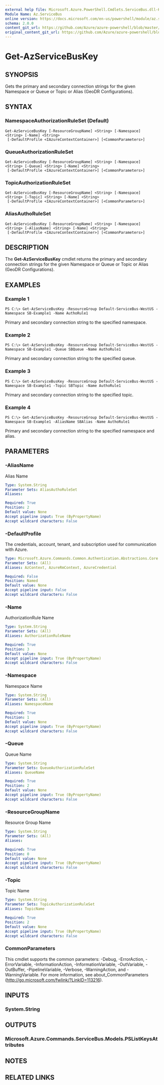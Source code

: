 ```yaml
---
external help file: Microsoft.Azure.PowerShell.Cmdlets.ServiceBus.dll-Help.xml
Module Name: Az.ServiceBus
online version: https://docs.microsoft.com/en-us/powershell/module/az.servicebus/get-azservicebuskey
schema: 2.0.0
content_git_url: https://github.com/Azure/azure-powershell/blob/master/src/ServiceBus/ServiceBus/help/Get-AzServiceBusKey.md
original_content_git_url: https://github.com/Azure/azure-powershell/blob/master/src/ServiceBus/ServiceBus/help/Get-AzServiceBusKey.md
---
```


# Get-AzServiceBusKey

## SYNOPSIS
Gets the primary and secondary connection strings for the given Namespace or Queue or Topic or Alias (GeoDR Configurations).

## SYNTAX

### NamespaceAuthorizationRuleSet (Default)
```
Get-AzServiceBusKey [-ResourceGroupName] <String> [-Namespace] <String> [-Name] <String>
 [-DefaultProfile <IAzureContextContainer>] [<CommonParameters>]
```

### QueueAuthorizationRuleSet
```
Get-AzServiceBusKey [-ResourceGroupName] <String> [-Namespace] <String> [-Queue] <String> [-Name] <String>
 [-DefaultProfile <IAzureContextContainer>] [<CommonParameters>]
```

### TopicAuthorizationRuleSet
```
Get-AzServiceBusKey [-ResourceGroupName] <String> [-Namespace] <String> [-Topic] <String> [-Name] <String>
 [-DefaultProfile <IAzureContextContainer>] [<CommonParameters>]
```

### AliasAuthoRuleSet
```
Get-AzServiceBusKey [-ResourceGroupName] <String> [-Namespace] <String> [-AliasName] <String> [-Name] <String>
 [-DefaultProfile <IAzureContextContainer>] [<CommonParameters>]
```

## DESCRIPTION
The **Get-AzServiceBusKey** cmdlet returns the primary and secondary connection strings for the given Namespace or Queue or Topic or Alias (GeoDR Configurations).

## EXAMPLES

### Example 1
```
PS C:\> Get-AzServiceBusKey -ResourceGroup Default-ServiceBus-WestUS -Namespace SB-Example1 -Name AuthoRule1
```

Primary and secondary connection string to the specified namespace.

### Example 2
```
PS C:\> Get-AzServiceBusKey -ResourceGroup Default-ServiceBus-WestUS -Namespace SB-Example1 -Queue SBQueue -Name AuthoRule1
```

Primary and secondary connection string to the specified queue.

### Example 3
```
PS C:\> Get-AzServiceBusKey -ResourceGroup Default-ServiceBus-WestUS -Namespace SB-Example1 -Topic SBTopic -Name AuthoRule1
```

Primary and secondary connection string to the specified topic.

### Example 4
```
PS C:\> Get-AzServiceBusKey -ResourceGroup Default-ServiceBus-WestUS -Namespace SB-Example1 -AliasName SBAlias -Name AuthoRule1
```

Primary and secondary connection string to the specified namespace and alias.

## PARAMETERS

### -AliasName
Alias Name

```yaml
Type: System.String
Parameter Sets: AliasAuthoRuleSet
Aliases:

Required: True
Position: 2
Default value: None
Accept pipeline input: True (ByPropertyName)
Accept wildcard characters: False
```

### -DefaultProfile
The credentials, account, tenant, and subscription used for communication with Azure.

```yaml
Type: Microsoft.Azure.Commands.Common.Authentication.Abstractions.Core.IAzureContextContainer
Parameter Sets: (All)
Aliases: AzContext, AzureRmContext, AzureCredential

Required: False
Position: Named
Default value: None
Accept pipeline input: False
Accept wildcard characters: False
```

### -Name
AuthorizationRule Name

```yaml
Type: System.String
Parameter Sets: (All)
Aliases: AuthorizationRuleName

Required: True
Position: 3
Default value: None
Accept pipeline input: True (ByPropertyName)
Accept wildcard characters: False
```

### -Namespace
Namespace Name

```yaml
Type: System.String
Parameter Sets: (All)
Aliases: NamespaceName

Required: True
Position: 1
Default value: None
Accept pipeline input: True (ByPropertyName)
Accept wildcard characters: False
```

### -Queue
Queue Name

```yaml
Type: System.String
Parameter Sets: QueueAuthorizationRuleSet
Aliases: QueueName

Required: True
Position: 2
Default value: None
Accept pipeline input: True (ByPropertyName)
Accept wildcard characters: False
```

### -ResourceGroupName
Resource Group Name

```yaml
Type: System.String
Parameter Sets: (All)
Aliases:

Required: True
Position: 0
Default value: None
Accept pipeline input: True (ByPropertyName)
Accept wildcard characters: False
```

### -Topic
Topic Name

```yaml
Type: System.String
Parameter Sets: TopicAuthorizationRuleSet
Aliases: TopicName

Required: True
Position: 2
Default value: None
Accept pipeline input: True (ByPropertyName)
Accept wildcard characters: False
```

### CommonParameters
This cmdlet supports the common parameters: -Debug, -ErrorAction, -ErrorVariable, -InformationAction, -InformationVariable, -OutVariable, -OutBuffer, -PipelineVariable, -Verbose, -WarningAction, and -WarningVariable. For more information, see about_CommonParameters (http://go.microsoft.com/fwlink/?LinkID=113216).

## INPUTS

### System.String

## OUTPUTS

### Microsoft.Azure.Commands.ServiceBus.Models.PSListKeysAttributes

## NOTES

## RELATED LINKS
